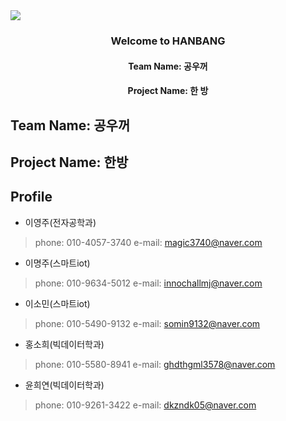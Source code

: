 <img src="https://capsule-render.vercel.app/api?type=waving&color=7BD1D2&height=270&section=header&text=HanBang%20&fontSize=90&fontColor=363636" />


<h3 align="center">Welcome to HANBANG</h3>
<h4 align="center">Team Name: 공우꺼</h4>
<h4 align="center">Project Name: 한 방</h4>

## Team Name: 공우꺼

## Project Name: 한방

## Profile
- 이영주(전자공학과)
> phone: 010-4057-3740
> e-mail: magic3740@naver.com
 
- 이명주(스마트iot)
> phone: 010-9634-5012
> e-mail: innochallmj@naver.com

- 이소민(스마트iot)
> phone: 010-5490-9132
> e-mail: somin9132@naver.com

- 홍소희(빅데이터학과)
> phone: 010-5580-8941
> e-mail: ghdthgml3578@naver.com

- 윤희연(빅데이터학과)
> phone: 010-9261-3422
> e-mail: dkzndk05@naver.com
